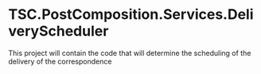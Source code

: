 # TSC.PostComposition.Services.DeliveryScheduler
This project will contain the code that will determine the scheduling of the delivery of the correspondence
